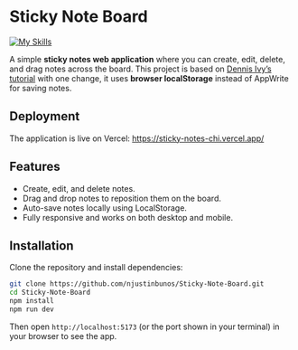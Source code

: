 # Sticky Note Board

[![My Skills](https://skillicons.dev/icons?i=react,css,html,javascript\&theme=dark)](https://skillicons.dev)

A simple **sticky notes web application** where you can create, edit, delete, and drag notes across the board. This project is based on [Dennis Ivy’s tutorial](https://sticky-fcc.vercel.app/) with one change, it uses **browser localStorage** instead of AppWrite for saving notes. 

## Deployment
The application is live on Vercel: 
https://sticky-notes-chi.vercel.app/

## Features

* Create, edit, and delete notes.
* Drag and drop notes to reposition them on the board.
* Auto-save notes locally using LocalStorage.
* Fully responsive and works on both desktop and mobile.

## Installation

Clone the repository and install dependencies:

```bash
git clone https://github.com/njustinbunos/Sticky-Note-Board.git
cd Sticky-Note-Board
npm install
npm run dev
```

Then open `http://localhost:5173` (or the port shown in your terminal) in your browser to see the app.
